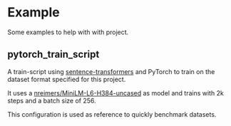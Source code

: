 # Example
Some examples to help with with project.


## pytorch_train_script
A train-script using [sentence-transformers](https://www.sbert.net) and PyTorch to train on the dataset format specified for this project.

It uses a [nreimers/MiniLM-L6-H384-uncased](https://huggingface.co/nreimers/MiniLM-L6-H384-uncased) as model and trains with 2k steps and a batch size of 256.

This configuration is used as reference to quickly benchmark datasets.